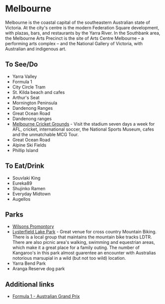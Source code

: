 # Melbourne

Melbourne is the coastal capital of the southeastern Australian state of Victoria. At the city's centre is the modern Federation Square development, with plazas, bars, and restaurants by the Yarra River. In the Southbank area, the Melbourne Arts Precinct is the site of Arts Centre Melbourne – a performing arts complex – and the National Gallery of Victoria, with Australian and indigenous art.

## To See/Do

* Yarra Valley
* Formula 1
* City Circle Tram
* St. Kilda beach and cafes
* Arthur's Seat
* Mornington Peninsula
* Dandenong Ranges
* Great Ocean Road
* Dandenong ranges
* [Melbourne Cricket Grounds](https://www.mcg.org.au) - Visit the stadium seven days a week for AFL, cricket, international soccer, the National Sports Museum, cafes and the unmatchable MCG Tour.
* Great Ocean Road
* Alpine Ski Fields
* Phillip Island

## To Eat/Drink

* Souvlaki King
* Eureka89
* Shujinko Ramen 
* Everyday Midtown 
* Augellos

## Parks 

* [Wilsons Promontory](https://parkweb.vic.gov.au/explore/parks/wilsons-promontory-national-park)
* [Lysterfield Lake Park](https://www.lysterfieldmtb.com/) - Great venue for cross country Mountain Biking. There is a local group that maintains the mountain bike tracks LDTR. There are also picnic area's walking, swimming and equestrian areas, which make it a great place for a family outing. The number of Kangaroo's in this park almost guarentee an encounter with Australias notorious marsupial in a wild (but not too wild) location.
* Yarra Bend Park 
* Aranga Reserve dog park

## Additional links

* [Formula 1 - Australian Grand Prix](www.grandprix.com.au)
